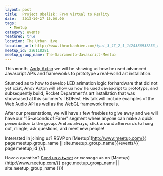 ```yaml
---
layout: post
title:  Project Obelisk: From Virtual to Reality
date:   2015-10-27 19:00:00
tags:
  - Meetup
category: events
featured: true
location: The Urban Hive
location_url: http://www.theurbanhive.com/#yui_3_17_2_1_1424386932253_440
meetup_id: 226118281
meetup_group_name: The-Sacramento-Javascript-Meetup
---
```


This month, [Andy Axton](https://twitter.com/andyaxton) we will be showing us
how he used advanced Javascript APIs and frameworks to prototype a real-world
art installation.

<!-- more -->

Stumped as to how to develop LED animation logic for hardware that did not yet
exist, Andy Axton will show us how he used Javascript to prototype, and
subsequently build, Rocket Department's art installation that was showcased at
this summer's TBDFest. His talk will include examples of the Web Audio API as
well as the WebGL framework three.js.

After our presentations, we will have a few freebies to give away and we will
have our "15-seconds of Fame" segment where anyone can make a quick
presentation to the group. And as always, stick around afterwards to hang out,
mingle, ask questions, and meet new people!

Interested in joining us? RSVP on
[Meetup](http://www.meetup.com/{{ page.meetup_group_name || site.meetup_group_name }}/events/{{ page.meetup_id }}/).

Have a question? [Send us a tweet](https://twitter.com/sac_js) or message us
on [Meetup](http://www.meetup.com/{{ page.meetup_group_name || site.meetup_group_name }})!
